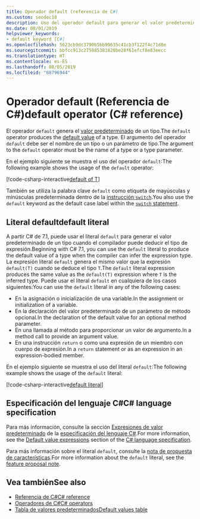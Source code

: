 ```yaml
---
title: Operador default (referencia de C#)
ms.custom: seodec18
description: Uso del operador default para generar el valor predeterminado de un tipo
ms.date: 08/01/2019
helpviewer_keywords:
- default keyword [C#]
ms.openlocfilehash: 5623cb9dc3790b5bb99635c41cb3f122f4c71d8e
ms.sourcegitcommit: bbfcc913c275885381820be28f61efcf8e83eecc
ms.translationtype: HT
ms.contentlocale: es-ES
ms.lasthandoff: 08/05/2019
ms.locfileid: "68796944"
---
```

# <a name="default-operator-c-reference"></a><span data-ttu-id="60682-103">Operador default (Referencia de C#)</span><span class="sxs-lookup"><span data-stu-id="60682-103">default operator (C# reference)</span></span>

<span data-ttu-id="60682-104">El operador `default` genera el [valor predeterminado](../keywords/default-values-table.md) de un tipo.</span><span class="sxs-lookup"><span data-stu-id="60682-104">The `default` operator produces the [default value](../keywords/default-values-table.md) of a type.</span></span> <span data-ttu-id="60682-105">El argumento del operador `default` debe ser el nombre de un tipo o un parámetro de tipo.</span><span class="sxs-lookup"><span data-stu-id="60682-105">The argument to the `default` operator must be the name of a type or a type parameter.</span></span>

<span data-ttu-id="60682-106">En el ejemplo siguiente se muestra el uso del operador `default`:</span><span class="sxs-lookup"><span data-stu-id="60682-106">The following example shows the usage of the `default` operator:</span></span>

[!code-csharp-interactive[default of T](~/samples/csharp/language-reference/operators/DefaultOperator.cs#WithOperand)]

<span data-ttu-id="60682-107">También se utiliza la palabra clave `default` como etiqueta de mayúsculas y minúsculas predeterminada dentro de la [instrucción `switch`](../keywords/switch.md).</span><span class="sxs-lookup"><span data-stu-id="60682-107">You also use the `default` keyword as the default case label within the [`switch` statement](../keywords/switch.md).</span></span>

## <a name="default-literal"></a><span data-ttu-id="60682-108">Literal default</span><span class="sxs-lookup"><span data-stu-id="60682-108">default literal</span></span>

<span data-ttu-id="60682-109">A partir C# de 7.1, puede usar el literal `default` para generar el valor predeterminado de un tipo cuando el compilador puede deducir el tipo de expresión.</span><span class="sxs-lookup"><span data-stu-id="60682-109">Beginning with C# 7.1, you can use the `default` literal to produce the default value of a type when the compiler can infer the expression type.</span></span> <span data-ttu-id="60682-110">La expresión literal `default` genera el mismo valor que la expresión `default(T)` cuando se deduce el tipo `T`.</span><span class="sxs-lookup"><span data-stu-id="60682-110">The `default` literal expression produces the same value as the `default(T)` expression where `T` is the inferred type.</span></span> <span data-ttu-id="60682-111">Puede usar el literal `default` en cualquiera de los casos siguientes:</span><span class="sxs-lookup"><span data-stu-id="60682-111">You can use the `default` literal in any of the following cases:</span></span>

- <span data-ttu-id="60682-112">En la asignación o inicialización de una variable.</span><span class="sxs-lookup"><span data-stu-id="60682-112">In the assignment or initialization of a variable.</span></span>
- <span data-ttu-id="60682-113">En la declaración del valor predeterminado de un parámetro de método opcional.</span><span class="sxs-lookup"><span data-stu-id="60682-113">In the declaration of the default value for an optional method parameter.</span></span>
- <span data-ttu-id="60682-114">En una llamada al método para proporcionar un valor de argumento.</span><span class="sxs-lookup"><span data-stu-id="60682-114">In a method call to provide an argument value.</span></span>
- <span data-ttu-id="60682-115">En una instrucción `return` o como una expresión de un miembro con cuerpo de expresión.</span><span class="sxs-lookup"><span data-stu-id="60682-115">In a `return` statement or as an expression in an expression-bodied member.</span></span>

<span data-ttu-id="60682-116">En el ejemplo siguiente se muestra el uso del literal `default`:</span><span class="sxs-lookup"><span data-stu-id="60682-116">The following example shows the usage of the `default` literal:</span></span>

[!code-csharp-interactive[default literal](~/samples/csharp/language-reference/operators/DefaultOperator.cs#DefaultLiteral)]

## <a name="c-language-specification"></a><span data-ttu-id="60682-117">Especificación del lenguaje C#</span><span class="sxs-lookup"><span data-stu-id="60682-117">C# language specification</span></span>

<span data-ttu-id="60682-118">Para más información, consulte la sección [Expresiones de valor predeterminado](~/_csharplang/spec/expressions.md#default-value-expressions) de la [especificación del lenguaje C#](~/_csharplang/spec/introduction.md).</span><span class="sxs-lookup"><span data-stu-id="60682-118">For more information, see the [Default value expressions](~/_csharplang/spec/expressions.md#default-value-expressions) section of the [C# language specification](~/_csharplang/spec/introduction.md).</span></span>

<span data-ttu-id="60682-119">Para más información sobre el literal `default`, consulte la [nota de propuesta de características](~/_csharplang/proposals/csharp-7.1/target-typed-default.md).</span><span class="sxs-lookup"><span data-stu-id="60682-119">For more information about the `default` literal, see the [feature proposal note](~/_csharplang/proposals/csharp-7.1/target-typed-default.md).</span></span>

## <a name="see-also"></a><span data-ttu-id="60682-120">Vea también</span><span class="sxs-lookup"><span data-stu-id="60682-120">See also</span></span>

- [<span data-ttu-id="60682-121">Referencia de C#</span><span class="sxs-lookup"><span data-stu-id="60682-121">C# reference</span></span>](../index.md)
- [<span data-ttu-id="60682-122">Operadores de C#</span><span class="sxs-lookup"><span data-stu-id="60682-122">C# operators</span></span>](index.md)
- [<span data-ttu-id="60682-123">Tabla de valores predeterminados</span><span class="sxs-lookup"><span data-stu-id="60682-123">Default values table</span></span>](../keywords/default-values-table.md)
